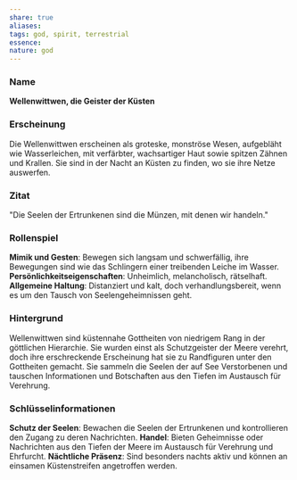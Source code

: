 ```yaml
---
share: true
aliases: 
tags: god, spirit, terrestrial
essence: 
nature: god
---
```


### Name

**Wellenwittwen, die Geister der Küsten**

### Erscheinung

Die Wellenwittwen erscheinen als groteske, monströse Wesen, aufgebläht wie Wasserleichen, mit verfärbter, wachsartiger Haut sowie spitzen Zähnen und Krallen. Sie sind in der Nacht an Küsten zu finden, wo sie ihre Netze auswerfen.

### Zitat

"Die Seelen der Ertrunkenen sind die Münzen, mit denen wir handeln."

### Rollenspiel

**Mimik und Gesten**: Bewegen sich langsam und schwerfällig, ihre Bewegungen sind wie das Schlingern einer treibenden Leiche im Wasser.
**Persönlichkeitseigenschaften**: Unheimlich, melancholisch, rätselhaft.
**Allgemeine Haltung**: Distanziert und kalt, doch verhandlungsbereit, wenn es um den Tausch von Seelengeheimnissen geht.

### Hintergrund

Wellenwittwen sind küstennahe Gottheiten von niedrigem Rang in der göttlichen Hierarchie. Sie wurden einst als Schutzgeister der Meere verehrt, doch ihre erschreckende Erscheinung hat sie zu Randfiguren unter den Gottheiten gemacht. Sie sammeln die Seelen der auf See Verstorbenen und tauschen Informationen und Botschaften aus den Tiefen im Austausch für Verehrung.

### Schlüsselinformationen

**Schutz der Seelen**: Bewachen die Seelen der Ertrunkenen und kontrollieren den Zugang zu deren Nachrichten.
**Handel**: Bieten Geheimnisse oder Nachrichten aus den Tiefen der Meere im Austausch für Verehrung und Ehrfurcht.
**Nächtliche Präsenz**: Sind besonders nachts aktiv und können an einsamen Küstenstreifen angetroffen werden.
